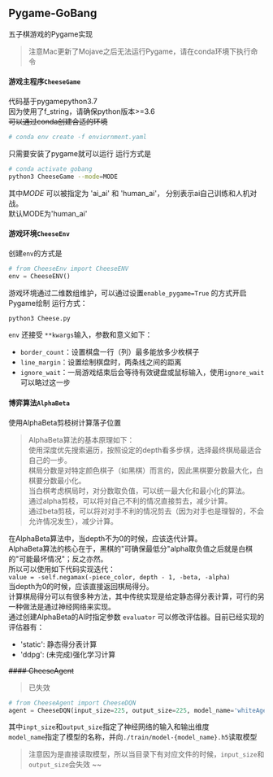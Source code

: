Pygame-GoBang  
---
五子棋游戏的Pygame实现
> 注意Mac更新了Mojave之后无法运行Pygame，请在conda环境下执行命令
#### 游戏主程序`CheeseGame`
代码基于pygamepython3.7  
因为使用了f_string，请确保python版本>=3.6  
~~可以通过conda创建合适的环境~~  
```bash
# conda env create -f enviornment.yaml
```
只需要安装了pygame就可以运行
运行方式是  
```bash
# conda activate gobang
python3 CheeseGame --mode=MODE
``` 
其中*MODE* 可以被指定为 'ai_ai' 和 'human_ai'， 分别表示ai自己训练和人机对战。  
默认MODE为'human_ai'  
#### 游戏环境`CheeseEnv`  
创建`env`的方式是  
```python
# from CheeseEnv import CheeseENV
env = CheeseENV()
```
游戏环境通过二维数组维护，可以通过设置`enable_pygame=True` 的方式开启Pygame绘制 
运行方式： 
```python
python3 Cheese.py
```
`env` 还接受 `**kwargs`输入，参数和意义如下：  
- `border_count`：设置棋盘一行（列）最多能放多少枚棋子  
- `line_margin`：设置绘制棋盘时，两条线之间的距离  
- `ignore_wait`：一局游戏结束后会等待有效键盘或鼠标输入，使用`ignore_wait`可以略过这一步  
#### 博弈算法`AlphaBeta`  
使用AlphaBeta剪枝树计算落子位置  
> AlphaBeta算法的基本原理如下：  
使用深度优先搜索遍历，按照设定的depth看多步棋，选择最终棋局最适合自己的一步。  
棋局分数是对特定颜色棋子（如黑棋）而言的，因此黑棋要分数最大化，白棋要分数最小化。  
当白棋考虑棋局时，对分数取负值，可以统一最大化和最小化的算法。  
通过alpha剪枝，可以将对自己不利的情况直接剪去，减少计算。  
通过beta剪枝，可以将对对手不利的情况剪去（因为对手也是理智的，不会允许情况发生），减少计算。  

在AlphaBeta算法中，当depth不为0的时候，应该迭代计算。  
AlphaBeta算法的核心在于，黑棋的"可确保最低分"alpha取负值之后就是白棋的"可能最坏情况"；反之亦然。  
所以可以使用如下代码实现迭代：   
`value = -self.negamax(-piece_color, depth - 1, -beta, -alpha)`  
当depth为0的时候，应该直接返回棋局得分。  
计算棋局得分可以有很多种方法，其中传统实现是给定静态得分表计算，可行的另一种做法是通过神经网络来实现。  
通过创建AlphaBeta的AI时指定参数 `evaluator` 可以修改评估器。目前已经实现的评估器有：  
- 'static': 静态得分表计算
- 'ddpg': (未完成)强化学习计算

~~#### CheeseAgent~~ 
> 已失效 
```python
# from CheeseAgent import CheeseDQN
agent = CheeseDQN(input_size=225, output_size=225, model_name='whiteAgent')
```
其中`inpt_size`和`output_size`指定了神经网络的输入和输出维度  
`model_name`指定了模型的名称，并向`./train/model-{model_name}.h5`读取模型 
> 注意因为是直接读取模型，所以当目录下有对应文件的时候，`input_size`和`output_size`会失效  ~~
  
